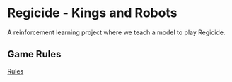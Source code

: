 # Regicide - Kings and Robots
A reinforcement learning project where we teach a model to play Regicide.

## Game Rules

[Rules](https://www.regicidegame.com/site_files/33132/upload_files/RegicideRulesA4.pdf)